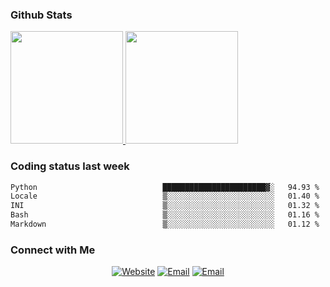 
### Github Stats

<a href="https://github.com/lileixuan">
  <img height="180em" src="https://github-readme-stats.vercel.app/api?username=lileixuan&theme=buefy&show_icons=true" />
  <img height="180em" src="https://github-readme-stats.vercel.app/api/top-langs/?username=lileixuan&theme=buefy&layout=compact" />
</a>

### Coding status last week 

<!--START_SECTION:waka-->

```txt
Python                            ███████████████████████▓░   94.93 %
Locale                            ▒░░░░░░░░░░░░░░░░░░░░░░░░   01.40 %
INI                               ▒░░░░░░░░░░░░░░░░░░░░░░░░   01.32 %
Bash                              ▒░░░░░░░░░░░░░░░░░░░░░░░░   01.16 %
Markdown                          ▒░░░░░░░░░░░░░░░░░░░░░░░░   01.12 %
```

<!--END_SECTION:waka-->

### Connect with Me 

<p align="center">
<a href="https://www.koomu.cn/"><img alt="Website" src="https://img.shields.io/badge/Website-www.koomu.cn-blue?style=flat-square&logo=google-chrome"></a>
<a href="mailto:lileixuan@gmail.com"><img alt="Email" src="https://img.shields.io/badge/Email-lileixuan@gmail.com-blue?style=flat-square&logo=gmail"></a>
<a href="https://www.koomu.cn/rss/"><img alt="Email" src="https://img.shields.io/badge/RSS-www.koomu.cn%2Frss%2F-blue?style=flat-square&logo=rss"></a>


</p>
